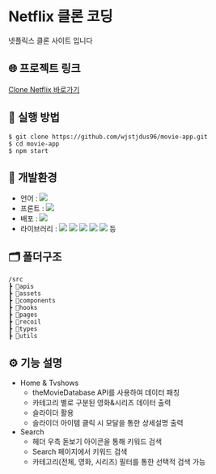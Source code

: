 # Netflix 클론 코딩
넷플릭스 클론 사이트 입니다

## 🌐 프로젝트 링크

[Clone Netflix 바로가기](https://wjstjdus96.github.io/movie-app/)

## 📃 실행 방법
```
$ git clone https://github.com/wjstjdus96/movie-app.git
$ cd movie-app
$ npm start
```

## 🚀 개발환경

- 언어 : <img src="https://img.shields.io/badge/TypeScript-3178C6?style=flat&logo=TypeScript&logoColor=white">
- 프론트 : <img src="https://img.shields.io/badge/React-61DAFB?style=flat&logo=React&logoColor=white">
- 배포 : <img src="https://img.shields.io/badge/Github Pages-222222?style=flat&logo=Github Pages&logoColor=white">
- 라이브러리 : <img src="https://img.shields.io/badge/npm-CB3837?style=flat&logo=npm&logoColor=white"> <img src="https://img.shields.io/badge/reactquery-FF4154?style=flat&logo=reactquery&logoColor=white"> <img src="https://img.shields.io/badge/recoil-3578E5?style=flat&logo=recoil&logoColor=white"> <img src="https://img.shields.io/badge/styled components-DB7093?style=flat&logo=styledcomponents&logoColor=white"> <img src="https://img.shields.io/badge/framer motion-0055FF?style=flat&logo=framer&logoColor=white"> 등

## 🗂 폴더구조 

```
/src
┣ 📁apis
┣ 📁assets
┣ 📁components
┣ 📁hooks
┣ 📁pages
┣ 📁recoil 
┣ 📁types
┣ 📁utils
```

## ⚙️ 기능 설명

- Home & Tvshows 
  - theMovieDatabase API를 사용하여 데이터 패칭
  - 카테고리 별로 구분된 영화&시리즈 데이터 출력
  - 슬라이더 활용
  - 슬라이더 아이템 클릭 시 모달을 통한 상세설명 출력
- Search
  - 헤더 우측 돋보기 아이콘을 통해 키워드 검색
  - Search 페이지에서 키워드 검색
  - 카테고리(전체, 영화, 시리즈) 필터를 통한 선택적 검색 가능
